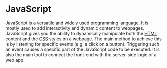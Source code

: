 # JavaScript

JavaScript is a versatile and widely used programming language. It is mostly used to add interactivity and dynamic content to webpages. JavaScript gives you the ability to dynamically manipulate both the [HTML](HTML.md) content and the [CSS](CSS.md) styles on a webpage. The main method to achieve this is by listening for specific events (e.g. a click on a button). Triggering such an event causes a specific part of the JavaScript code to be executed. It is also the main tool to connect the front-end with the server-side logic of a web app.